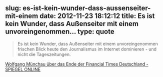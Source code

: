 slug: es-ist-kein-wunder-dass-aussenseiter-mit-einem
date: 2012-11-23 18:12:12
title: Es ist kein Wunder, dass Außenseiter mit einem unvoreingenommen...
type: quote
---

> Es ist kein Wunder, dass Außenseiter mit einem unvoreingenommen frischen Blick heute den Journalismus im Internet dominieren - und nicht die Tageszeitungen.

[Wolfgang Münchau über das Ende der Financial Times Deutschland - SPIEGEL ONLINE](http://www.spiegel.de/wirtschaft/wolfgang-muenchau-ueber-das-ende-der-financial-times-deutschland-a-868508.html)
